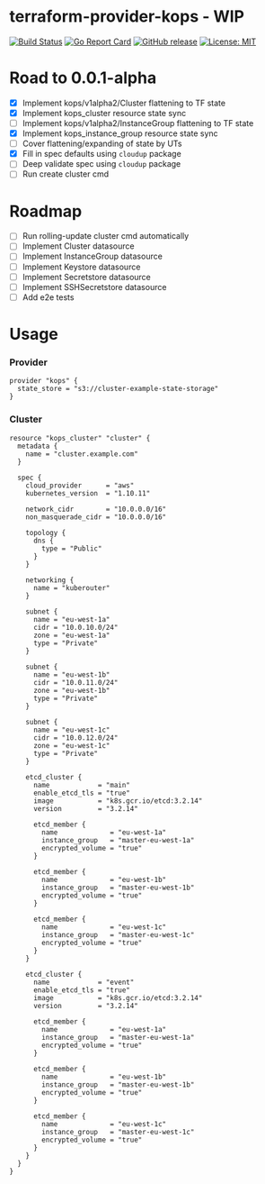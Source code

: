 # terraform-provider-kops - WIP

[![Build Status](https://travis-ci.org/WanderaOrg/terraform-provider-kops.svg?branch=master)](https://travis-ci.org/WanderaOrg/terraform-provider-kops)
[![Go Report Card](https://goreportcard.com/badge/github.com/WanderaOrg/terraform-provider-kops)](https://goreportcard.com/report/github.com/WanderaOrg/terraform-provider-kops)
[![GitHub release](https://img.shields.io/github/release/WanderaOrg/terraform-provider-kops.svg)](https://github.com/WanderaOrg/terraform-provider-kops/releases/latest)
[![License: MIT](https://img.shields.io/badge/License-MIT-yellow.svg)](https://github.com/WanderaOrg/terraform-provider-kops/blob/master/LICENSE)

# Road to 0.0.1-alpha
- [x] Implement kops/v1alpha2/Cluster flattening to TF state
- [x] Implement kops_cluster resource state sync
- [ ] Implement kops/v1alpha2/InstanceGroup flattening to TF state
- [x] Implement kops_instance_group resource state sync
- [ ] Cover flattening/expanding of state by UTs
- [x] Fill in spec defaults using `cloudup` package
- [ ] Deep validate spec using `cloudup` package
- [ ] Run create cluster cmd

# Roadmap
- [ ] Run rolling-update cluster cmd automatically
- [ ] Implement Cluster datasource
- [ ] Implement InstanceGroup datasource
- [ ] Implement Keystore datasource
- [ ] Implement Secretstore datasource
- [ ] Implement SSHSecretstore datasource
- [ ] Add e2e tests

# Usage

### Provider
```hcl
provider "kops" {
  state_store = "s3://cluster-example-state-storage"
}
```

### Cluster
```hcl
resource "kops_cluster" "cluster" {
  metadata {
    name = "cluster.example.com"
  }

  spec {
    cloud_provider      = "aws"
    kubernetes_version  = "1.10.11"

    network_cidr        = "10.0.0.0/16"
    non_masquerade_cidr = "10.0.0.0/16"

    topology {
      dns {
        type = "Public"
      }
    }

    networking {
      name = "kuberouter"
    }

    subnet {
      name = "eu-west-1a"
      cidr = "10.0.10.0/24"
      zone = "eu-west-1a"
      type = "Private"
    }

    subnet {
      name = "eu-west-1b"
      cidr = "10.0.11.0/24"
      zone = "eu-west-1b"
      type = "Private"
    }

    subnet {
      name = "eu-west-1c"
      cidr = "10.0.12.0/24"
      zone = "eu-west-1c"
      type = "Private"
    }

    etcd_cluster {
      name            = "main"
      enable_etcd_tls = "true"
      image           = "k8s.gcr.io/etcd:3.2.14"
      version         = "3.2.14"

      etcd_member {
        name             = "eu-west-1a"
        instance_group   = "master-eu-west-1a"
        encrypted_volume = "true"
      }

      etcd_member {
        name             = "eu-west-1b"
        instance_group   = "master-eu-west-1b"
        encrypted_volume = "true"
      }

      etcd_member {
        name             = "eu-west-1c"
        instance_group   = "master-eu-west-1c"
        encrypted_volume = "true"
      }
    }

    etcd_cluster {
      name            = "event"
      enable_etcd_tls = "true"
      image           = "k8s.gcr.io/etcd:3.2.14"
      version         = "3.2.14"

      etcd_member {
        name             = "eu-west-1a"
        instance_group   = "master-eu-west-1a"
        encrypted_volume = "true"
      }

      etcd_member {
        name             = "eu-west-1b"
        instance_group   = "master-eu-west-1b"
        encrypted_volume = "true"
      }

      etcd_member {
        name             = "eu-west-1c"
        instance_group   = "master-eu-west-1c"
        encrypted_volume = "true"
      }
    }
  }
}
```